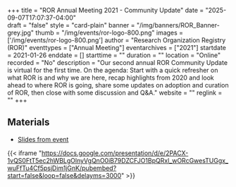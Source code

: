 +++
title = "ROR Annual Meeting 2021 - Community Update" 
date = "2025-09-07T17:07:37-04:00"  
draft = "false" 
style = "card-plain" 
banner = "/img/banners/ROR_Banner-grey.jpg" 
thumb = "/img/events/ror-logo-800.png" 
images = ['/img/events/ror-logo-800.png']
author = "Research Organization Registry (ROR)" 
eventtypes = ["Annual Meeting"]
eventarchives = ["2021"]
startdate = 2021-01-26
enddate = []
starttime = ""
duration = ""
location = "Online"
recorded = "No"
description = "Our second annual ROR Community Update is virtual for the first time. On the agenda: Start with a quick refresher on what ROR is and why we are here, recap highlights from 2020 and look ahead to where ROR is going, share some updates on adoption and curation of ROR, then close with some discussion and Q&A."
website = ""
reglink = ""
+++



## Materials 

- [Slides from event](https://docs.google.com/presentation/d/e/2PACX-1vQS0FtT5ec2hWBLgOlnyVgQnO0iB79DZCFJO1BpQRxl_wORcGwesTUGgx_wuFfTu4Cf5psjDim1jGnK/pub?start=false&loop=false&delayms=3000)

{{< iframe "https://docs.google.com/presentation/d/e/2PACX-1vQS0FtT5ec2hWBLgOlnyVgQnO0iB79DZCFJO1BpQRxl_wORcGwesTUGgx_wuFfTu4Cf5psjDim1jGnK/pubembed?start=false&loop=false&delayms=3000" >}}


